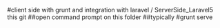 #client side with grunt and integration with laravel / ServerSide_Laravel5 this git
##open command prompt on this folder
##typically
#grunt serve

